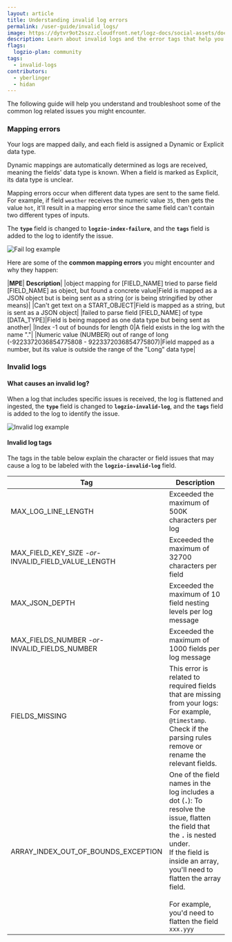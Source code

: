 ```yaml
---
layout: article
title: Understanding invalid log errors
permalink: /user-guide/invalid_logs/
image: https://dytvr9ot2sszz.cloudfront.net/logz-docs/social-assets/docs-social.jpg
description: Learn about invalid logs and the error tags that help you resolve issues
flags:
  logzio-plan: community
tags:
  - invalid-logs
contributors:
  - yberlinger
  - hidan
---
```


The following guide will help you understand and troubleshoot some of the common log related issues you might encounter.

### Mapping errors

Your logs are mapped daily, and each field is assigned a Dynamic or Explicit data type.

Dynamic mappings are automatically determined as logs are received, meaning the fields' data type is known. When a field is marked as Explicit, its data type is unclear.

Mapping errors occur when different data types are sent to the same field. For example, if field `weather` receives the numeric value `35`, then gets the value `hot`, it'll result in a mapping error since the same field can't contain two different types of inputs.

The **`type`** field is changed to **`logzio-index-failure`**,  and the **`tags`** field is added to the log to identify the issue.

![Fail log example](https://dytvr9ot2sszz.cloudfront.net/logz-docs/kibana/logzio-index-fail.png)

Here are some of the **common mapping errors** you might encounter and why they happen:

|**MPE**| **Description**|
|object mapping for [FIELD_NAME] tried to parse field [FIELD_NAME] as object, but found a concrete value|Field is mapped as a JSON object but is being sent as a string (or is being stringified by other means)|
|Can't get text on a START_OBJECT|Field is mapped as a string, but is sent as a JSON object|
|failed to parse field [FIELD_NAME] of type [DATA_TYPE]|Field is being mapped as one data type but being sent as another|
|Index -1 out of bounds for length 0|A field exists in the log with the name "."|
|Numeric value (NUMBER) out of range of long (-9223372036854775808 - 9223372036854775807)|Field mapped as a number, but its value is outside the range of the "Long" data type|

### Invalid logs

#### What causes an invalid log? 

When a log that includes specific issues is received, the log is flattened and ingested, the **`type`** field is changed to **`logzio-invalid-log`**,  and the **`tags`** field is added to the log to identify the issue.

![Invalid log example](https://dytvr9ot2sszz.cloudfront.net/logz-docs/kibana/invalid_log_eg-dec2021.png)

#### Invalid log tags

The tags in the table below explain the character or field issues that may cause a log to be labeled with the **`logzio-invalid-log`** field.

|Tag|Description|
|---|---|
| MAX_LOG_LINE_LENGTH | Exceeded the maximum of 500K characters per log|
| MAX_FIELD_KEY_SIZE *-or-*<br> INVALID_FIELD_VALUE_LENGTH | Exceeded the maximum of 32700 characters per field|
| MAX_JSON_DEPTH | Exceeded the maximum of 10 field nesting levels per log message |
| MAX_FIELDS_NUMBER *-or-*<br> INVALID_FIELDS_NUMBER | Exceeded the maximum of 1000 fields per log message|
| FIELDS_MISSING | This error is related to required fields that are missing from your logs: For example, `@timestamp`.<br> Check if the parsing rules remove or rename the relevant fields. |
| ARRAY_INDEX_OUT_OF_BOUNDS_EXCEPTION | One of the field names in the log includes a dot (**`.`**): To resolve the issue, flatten the field that the **`.`** is nested under. <br>If the field is inside an array, you'll need to flatten the array field. <br><br> For  example, you'd need to flatten the field `xxx.yyy` |


